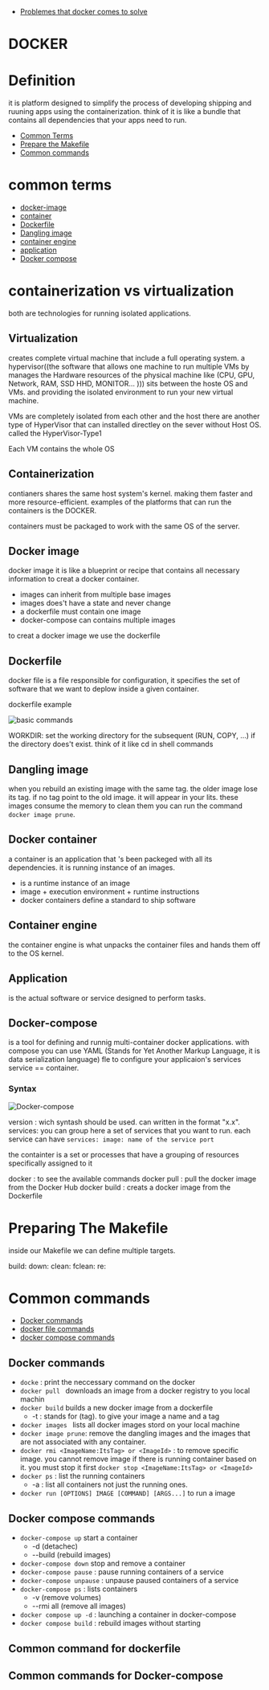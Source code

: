 
- [Problemes that docker comes to solve](problemes.md)

# DOCKER
# Definition
it is platform designed to simplify the process of developing shipping and ruuning apps using the containerization. think of it is like a bundle that contains all dependencies that your apps need to run.

- [Common Terms](#common-terms)
- [Prepare the Makefile](#preparing-the-makefile)
- [Common commands](#common-commands)

# common terms
- [docker-image](#docker-image)
- [container](#docker-container)
- [Dockerfile](#dockerfile)
- [Dangling image](#dangling-image)
- [container engine](#container-engine)
- [application](#application)
- [Docker compose](#Docker-compose)

# containerization vs virtualization
both are technologies for running isolated applications.

## Virtualization
creates complete virtual machine that include a full operating system. a hypervisor((the software that allows one machine to run multiple VMs by  manages the Hardware resources of the physical machine like (CPU, GPU, Network, RAM, SSD HHD, MONITOR... ))) sits between the hoste OS and VMs. and providing the isolated environment to run your new virtual machine.

VMs are completely isolated from each other and the host
there are another type of HyperVisor that can installed directley on the sever without Host OS. called the HyperVisor-Type1

Each VM contains the whole OS

## Containerization
contianers shares the same host system's kernel. making them faster and more resource-efficient.
examples of the platforms that can run the containers is the DOCKER.

containers must be packaged to work with the same OS of the server.



## Docker image
docker image it is like a blueprint or recipe that contains all necessary information to creat a docker container.
- images can inherit from multiple base images 
- images does't have a state and never change
- a dockerfile must contain one image
- docker-compose can contains multiple images


to creat a docker image we use the dockerfile
## Dockerfile
docker file is a file responsible for configuration, it specifies the set of software that we want to deplow inside a given container.

dockerfile example

![basic commands](./BasicDockerCommandsss.jpeg)

WORKDIR: set the working directory for the subsequent (RUN, COPY, ...) if the directory does't exist. think of it like cd in shell commands

## Dangling image
when you rebuild an existing image with the same tag. the older image lose its tag. if no tag point to the old image. it will appear in your lits.
these images consume the memory to clean them you can run the command `docker image prune`.

## Docker container
a container is an application that 's been packeged with all its dependencies. it is running instance of an images.

- is a runtime instance of an image
- image + execution environment + runtime instructions
- docker containers define a standard to ship software

## Container engine
the container engine is what unpacks the container files and hands them off to the OS kernel. 


## Application
is the actual software or service designed to perform tasks.

## Docker-compose
is a tool for defining and runnig multi-container docker applications. with compose you can use YAML (Stands for Yet Another Markup Language, it is data serialization language) fle to configure your applicaion's services
service == container.

### Syntax
![Docker-compose](./Docker-compose.png)

version : wich syntash should be used.  can written in the format "x.x".
services: you can group here a set of services that you want to run.
each service can have
`
	services:
		image: name of the service
		port
`

the containter is a set or processes that have a grouping of resources specifically assigned to it

docker : to see the available commands
docker pull : pull the docker image from the Docker Hub
docker build : creats a docker image from the Dockerfile

# Preparing The Makefile 
inside our Makefile we can define multiple targets.

build:
down:
clean:
fclean:
re:

# Common commands
- [Docker commands](#docker-commands)
- [docker file commands](#common-command-for-dockerfile)
- [docker compose commands](#docker-compose-commands)


## Docker commands
- `docke` : print the neccessary command on the docker
- `docker pull `  downloads an image from a docker registry to you local machin
- `docker build`  builds a new docker image from a dockerfile
	- -t : stands for (tag). to give your image a name and a tag
- `docker images ` lists all docker images stord on your local machine
- `docker image prune`: remove the dangling images and the images that are not associated with any container.
- `docker rmi <ImageName:ItsTag> or <ImageId>` : to remove specific image. you cannot remove image if there is running container based on it. you must stop it first `docker stop <ImageName:ItsTag> or <ImageId>`
- `docker ps` : list the running containers
	-	-a : list all containers not just the running ones.
- `docker run [OPTIONS] IMAGE [COMMAND] [ARGS...]` to run a image

## Docker compose commands
- `docker-compose up` start a container
	- -d (detachec)
	- --build (rebuild images)
- `docker-compose down` stop and remove a container
- `docker-compose pause` : pause running containers of a service
- `docker-compose unpause` : unpause paused containers of a service
- `docker-compose ps` : lists containers
	- -v (remove volumes)
	- --rmi all (remove all images)
- `docker compose up -d` : launching a container in docker-compose
- `docker compose build` : rebuild images without starting 

## Common command for dockerfile

## Common commands for Docker-compose
